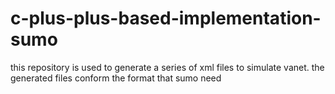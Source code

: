 # c-plus-plus-based-implementation-sumo
this repository is used to generate a series of xml files to simulate vanet. the generated files conform the format that sumo need
